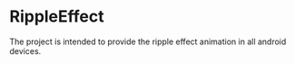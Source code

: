 # RippleEffect
The project is intended to provide the ripple effect animation in all android devices. 
